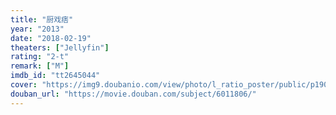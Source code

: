 ```yaml
---
title: "厨戏痞"
year: "2013"
date: "2018-02-19"
theaters: ["Jellyfin"]
rating: "2-t"
remark: ["M"]
imdb_id: "tt2645044"
cover: "https://img9.doubanio.com/view/photo/l_ratio_poster/public/p1903751875.jpg"
douban_url: "https://movie.douban.com/subject/6011806/"
---
```

